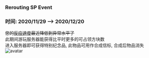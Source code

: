 ### Rerouting SP Event
### 时间: 2020/11/29 --> 2020/12/20
~~您的[反应速度](https://humanbenchmark.com/tests/reactiontime)最近降低到异常水平了~~  
此期间游玩服务器能获得比平时更多的可占领方块数  
进入服务器即可获得特别纪念品, 此物品可用作合成信标, 合成后物品消失
![avatar](https://s1.ax1x.com/2022/03/16/qpneIg.png)      

